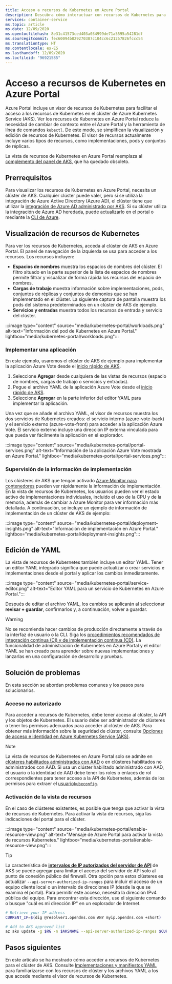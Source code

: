 ```yaml
---
title: Acceso a recursos de Kubernetes en Azure Portal
description: Descubra cómo interactuar con recursos de Kubernetes para administrar un clúster de Azure Kubernetes Service (AKS) en Azure Portal.
services: container-service
ms.topic: article
ms.date: 12/09/2020
ms.openlocfilehash: 8e31c41573ced403a034999de71a5595a54281df
ms.sourcegitcommit: fec60094b829270387c104cc6c21257826fccc54
ms.translationtype: HT
ms.contentlocale: es-ES
ms.lasthandoff: 12/09/2020
ms.locfileid: "96921585"
---
```

# <a name="access-kubernetes-resources-from-the-azure-portal"></a>Acceso a recursos de Kubernetes en Azure Portal

Azure Portal incluye un visor de recursos de Kubernetes para facilitar el acceso a los recursos de Kubernetes en el clúster de Azure Kubernetes Service (AKS). Ver los recursos de Kubernetes en Azure Portal reduce la necesidad de cambiar de contexto entre el Azure Portal y la herramienta de línea de comandos `kubectl`. De este modo, se simplifican la visualización y edición de recursos de Kubernetes. El visor de recursos actualmente incluye varios tipos de recursos, como implementaciones, pods y conjuntos de réplicas.

La vista de recursos de Kubernetes en Azure Portal reemplaza al [complemento del panel de AKS][kubernetes-dashboard], que ha quedado obsoleto.

## <a name="prerequisites"></a>Prerrequisitos

Para visualizar los recursos de Kubernetes en Azure Portal, necesita un clúster de AKS. Cualquier clúster puede valer, pero si se utiliza la integración de Azure Active Directory (Azure AD), el clúster tiene que utilizar la [integración de Azure AD administrado por AKS][aks-managed-aad]. Si su clúster utiliza la integración de Azure AD heredada, puede actualizarlo en el portal o mediante la [CLI de Azure][cli-aad-upgrade].

## <a name="view-kubernetes-resources"></a>Visualización de recursos de Kubernetes

Para ver los recursos de Kubernetes, acceda al clúster de AKS en Azure Portal. El panel de navegación de la izquierda se usa para acceder a los recursos. Los recursos incluyen:

- **Espacios de nombres** muestra los espacios de nombres del clúster. El filtro situado en la parte superior de la lista de espacios de nombres permite filtrar y visualizar de forma rápida los recursos del espacio de nombres.
- **Cargas de trabajo** muestra información sobre implementaciones, pods, conjuntos de réplicas y conjuntos de demonios que se han implementado en el clúster. La siguiente captura de pantalla muestra los pods del sistema predeterminados en un clúster de AKS de ejemplo.
- **Servicios y entradas** muestra todos los recursos de entrada y servicio del clúster.

:::image type="content" source="media/kubernetes-portal/workloads.png" alt-text="Información del pod de Kubernetes en Azure Portal." lightbox="media/kubernetes-portal/workloads.png":::

### <a name="deploy-an-application"></a>Implementar una aplicación

En este ejemplo, usaremos el clúster de AKS de ejemplo para implementar la aplicación Azure Vote desde el [inicio rápido de AKS][portal-quickstart].

1. Seleccione **Agregar** desde cualquiera de las vistas de recursos (espacio de nombres, cargas de trabajo o servicios y entradas).
1. Pegue el archivo YAML de la aplicación Azure Vote desde el [inicio rápido de AKS][portal-quickstart].
1. Seleccione **Agregar** en la parte inferior del editor YAML para implementar la aplicación. 

Una vez que se añade el archivo YAML, el visor de recursos muestra los dos servicios de Kubernetes creados: el servicio interno (azure-vote-back) y el servicio externo (azure-vote-front) para acceder a la aplicación Azure Vote. El servicio externo incluye una dirección IP externa vinculada para que pueda ver fácilmente la aplicación en el explorador.

:::image type="content" source="media/kubernetes-portal/portal-services.png" alt-text="Información de la aplicación Azure Vote mostrada en Azure Portal." lightbox="media/kubernetes-portal/portal-services.png":::

### <a name="monitor-deployment-insights"></a>Supervisión de la información de implementación

Los clústeres de AKS que tengan activado [Azure Monitor para contenedores][enable-monitor] pueden ver rápidamente la información de implementación. En la vista de recursos de Kubernetes, los usuarios pueden ver el estado activo de implementaciones individuales, incluido el uso de la CPU y de la memoria, además de cambiar a Azure Monitor para ver información más detallada. A continuación, se incluye un ejemplo de información de implementación de un clúster de AKS de ejemplo:

:::image type="content" source="media/kubernetes-portal/deployment-insights.png" alt-text="Información de implementación en Azure Portal." lightbox="media/kubernetes-portal/deployment-insights.png":::

## <a name="edit-yaml"></a>Edición de YAML

La vista de recursos de Kubernetes también incluye un editor YAML. Tener un editor YAML integrado significa que puede actualizar o crear servicios e implementaciones desde el portal y aplicar los cambios inmediatamente.

:::image type="content" source="media/kubernetes-portal/service-editor.png" alt-text="Editor YAML para un servicio de Kubernetes en Azure Portal.":::

Después de editar el archivo YAML, los cambios se aplicarán al seleccionar **revisar + guardar**, confirmarlos y, a continuación, volver a guardar.

>[!WARNING]
> No se recomienda hacer cambios de producción directamente a través de la interfaz de usuario o la CLI. Siga los [procedimientos recomendados de integración continua (CI) y de implementación continua (CD)](kubernetes-action.md). La funcionalidad de administración de Kubernetes en Azure Portal y el editor YAML se han creado para aprender sobre nuevas implementaciones y lanzarlas en una configuración de desarrollo y pruebas.

## <a name="troubleshooting"></a>Solución de problemas

En esta sección se abordan problemas comunes y los pasos para solucionarlos.

### <a name="unauthorized-access"></a>Acceso no autorizado

Para acceder a recursos de Kubernetes, debe tener acceso al clúster, la API y los objetos de Kubernetes. El usuario debe ser administrador de clústeres o tener los permisos adecuados para acceder al clúster de AKS. Para obtener más información sobre la seguridad de clúster, consulte [Opciones de acceso e identidad en Azure Kubernetes Service (AKS)][concepts-identity].

>[!NOTE]
> La vista de recursos de Kubernetes en Azure Portal solo se admite en [clústeres habilitados administrados con AAD](managed-aad.md) o en clústeres habilitados no administrados con AAD. Si usa un clúster habilitado administrado con AAD, el usuario o la identidad de AAD debe tener los roles o enlaces de rol correspondientes para tener acceso a la API de Kubernetes, además de los permisos para extraer el [usuario`kubeconfig`](control-kubeconfig-access.md).

### <a name="enable-resource-view"></a>Activación de la vista de recursos

En el caso de clústeres existentes, es posible que tenga que activar la vista de recursos de Kubernetes. Para activar la vista de recursos, siga las indicaciones del portal para el clúster.

:::image type="content" source="media/kubernetes-portal/enable-resource-view.png" alt-text="Mensaje de Azure Portal para activar la vista de recursos Kubernetes." lightbox="media/kubernetes-portal/enable-resource-view.png":::

> [!TIP]
> La característica de [**intervalos de IP autorizados del servidor de API**](api-server-authorized-ip-ranges.md) de AKS se puede agregar para limitar el acceso del servidor de API solo al punto de conexión público del firewall. Otra opción para estos clústeres es actualizar `--api-server-authorized-ip-ranges` para incluir el acceso de un equipo cliente local o un intervalo de direcciones IP (desde la que se examina el portal). Para permitir este acceso, necesita la dirección IPv4 pública del equipo. Para encontrar esta dirección, use el siguiente comando o busque "cuál es mi dirección IP" en un explorador de Internet.
```bash
# Retrieve your IP address
CURRENT_IP=$(dig @resolver1.opendns.com ANY myip.opendns.com +short)

# Add to AKS approved list
az aks update -g $RG -n $AKSNAME --api-server-authorized-ip-ranges $CURRENT_IP/32

```

## <a name="next-steps"></a>Pasos siguientes

En este artículo se ha mostrado cómo acceder a recursos de Kubernetes para el clúster de AKS. Consulte [Implementaciones y manifiestos YAML][deployments] para familiarizarse con los recursos de clúster y los archivos YAML a los que accede mediante el visor de recursos de Kubernetes.

<!-- LINKS - internal -->
[kubernetes-dashboard]: kubernetes-dashboard.md
[concepts-identity]: concepts-identity.md
[portal-quickstart]: kubernetes-walkthrough-portal.md#run-the-application
[deployments]: concepts-clusters-workloads.md#deployments-and-yaml-manifests
[aks-managed-aad]: managed-aad.md
[cli-aad-upgrade]: managed-aad.md#upgrading-to-aks-managed-azure-ad-integration
[enable-monitor]: ../azure-monitor/insights/container-insights-enable-existing-clusters.md
